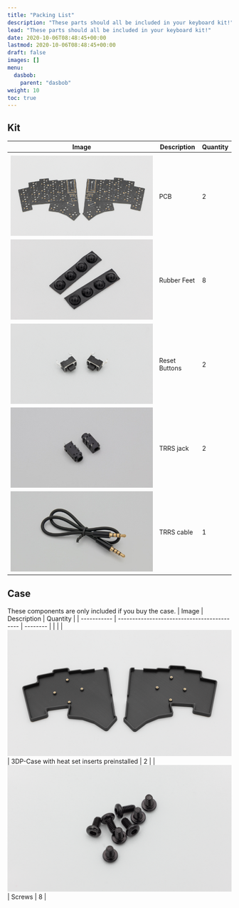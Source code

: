 ```yaml
---
title: "Packing List"
description: "These parts should all be included in your keyboard kit!"
lead: "These parts should all be included in your keyboard kit!"
date: 2020-10-06T08:48:45+00:00
lastmod: 2020-10-06T08:48:45+00:00
draft: false
images: []
menu:
  dasbob:
    parent: "dasbob"
weight: 10
toc: true
---
```


## Kit

| Image                      | Description   | Quantity |
| -------------------------- | ------------- | -------- |
|                            |
| ![PCB](pcb.png)            | PCB           | 2        |
| ![rubber feet](feet.png)   | Rubber Feet   | 8        |
| ![reset button](reset.png) | Reset Buttons | 2        |
| ![trrs jack](trrs.jpg)     | TRRS jack     | 2        |
| ![trrs cable](cable.jpg)   | TRRS cable    | 1        |

## Case

These components are only included if you buy the case.
| Image | Description | Quantity |
| ----------- | ------------------------------------------- | -------- |
| |
| ![case](case.png) | 3DP-Case with heat set inserts preinstalled | 2 |
| ![screws](dasbob-screws.png) | Screws | 8 |
